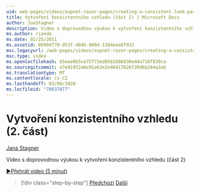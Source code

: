 ```yaml
---
uid: web-pages/videos/aspnet-razor-pages/creating-a-consistent-look-part-2
title: Vytvoření konzistentního vzhledu (část 2) | Microsoft Docs
author: JoeStagner
description: Video s doprovodnou výukou k vytvoření konzistentního vzhledu (část 2)
ms.author: riande
ms.date: 02/25/2011
ms.assetid: 0998df70-d53f-404b-800d-1384eea8f932
msc.legacyurl: /web-pages/videos/aspnet-razor-pages/creating-a-consistent-look-part-2
msc.type: video
ms.openlocfilehash: b5eee0b5ce75f72ed058268b830ed4a716f839ca
ms.sourcegitcommit: e7e91932a6e91a63e2e46417626f39d6b244a3ab
ms.translationtype: MT
ms.contentlocale: cs-CZ
ms.lasthandoff: 03/06/2020
ms.locfileid: "78637877"
---
```

# <a name="creating-a-consistent-look-part-2"></a>Vytvoření konzistentního vzhledu (2. část)

[Jana Stagner](https://github.com/JoeStagner)

Video s doprovodnou výukou k vytvoření konzistentního vzhledu (část 2)

[&#9654;Přehrát video (5 minut)](https://channel9.msdn.com/Blogs/ASP-NET-Site-Videos/creating-a-consistent-look-(part-2))

> [!div class="step-by-step"]
> [Předchozí](creating-a-consistent-look-part-1.md)
> [Další](working-with-forms-part-1.md)

